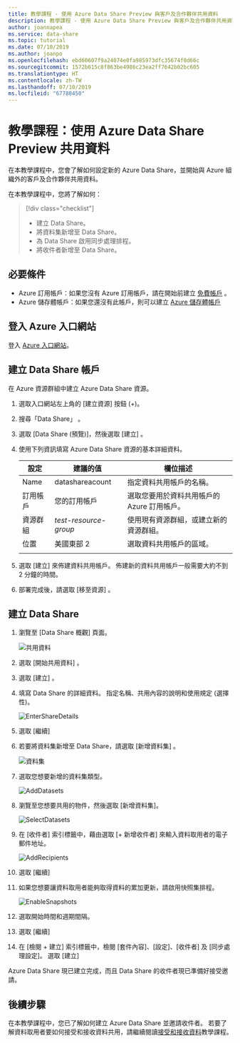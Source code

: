 ```yaml
---
title: 教學課程 - 使用 Azure Data Share Preview 與客戶及合作夥伴共用資料
description: 教學課程 - 使用 Azure Data Share Preview 與客戶及合作夥伴共用資料
author: joannapea
ms.service: data-share
ms.topic: tutorial
ms.date: 07/10/2019
ms.author: joanpo
ms.openlocfilehash: ebd60607f9a24074e0fa985973dfc35674f0d66c
ms.sourcegitcommit: 1572b615c8f863be4986c23ea2ff7642b02bc605
ms.translationtype: HT
ms.contentlocale: zh-TW
ms.lasthandoff: 07/10/2019
ms.locfileid: "67788450"
---
```

# <a name="tutorial-share-your-data-using-azure-data-share-preview"></a>教學課程：使用 Azure Data Share Preview 共用資料

在本教學課程中，您會了解如何設定新的 Azure Data Share，並開始與 Azure 組織外的客戶及合作夥伴共用資料。 

在本教學課程中，您將了解如何：

> [!div class="checklist"]
> * 建立 Data Share。
> * 將資料集新增至 Data Share。
> * 為 Data Share 啟用同步處理排程。 
> * 將收件者新增至 Data Share。 

## <a name="prerequisites"></a>必要條件

* Azure 訂用帳戶：如果您沒有 Azure 訂用帳戶，請在開始前建立 [免費帳戶](https://azure.microsoft.com/free/) 。
* Azure 儲存體帳戶：如果您還沒有此帳戶，則可以建立 [Azure 儲存體帳戶](https://docs.microsoft.com/azure/storage/common/storage-quickstart-create-account)

## <a name="sign-in-to-the-azure-portal"></a>登入 Azure 入口網站

登入 [Azure 入口網站](https://portal.azure.com/)。

## <a name="create-a-data-share-account"></a>建立 Data Share 帳戶

在 Azure 資源群組中建立 Azure Data Share 資源。

1. 選取入口網站左上角的 [建立資源]  按鈕 (+)。

1. 搜尋「Data Share」  。

1. 選取 [Data Share (預覽)]，然後選取 [建立]  。

1. 使用下列資訊填寫 Azure Data Share 資源的基本詳細資料。 

     **設定** | **建議的值** | **欄位描述**
    |---|---|---|
    | Name | datashareacount  | 指定資料共用帳戶的名稱。 |
    | 訂用帳戶 | 您的訂用帳戶 | 選取您要用於資料共用帳戶的 Azure 訂用帳戶。|
    | 資源群組 | *test-resource-group* | 使用現有資源群組，或建立新的資源群組。 |
    | 位置 | 美國東部 2  | 選取資料共用帳戶的區域。
    | | |

1. 選取 [建立]  來佈建資料共用帳戶。 佈建新的資料共用帳戶一般需要大約不到 2 分鐘的時間。 

1. 部署完成後，請選取 [移至資源]  。

## <a name="create-a-data-share"></a>建立 Data Share

1. 瀏覽至 [Data Share 概觀] 頁面。

    ![共用資料](./media/share-receive-data.png "共用資料") 

1. 選取 [開始共用資料]  。

1. 選取 [建立]  。   

1. 填寫 Data Share 的詳細資料。 指定名稱、共用內容的說明和使用規定 (選擇性)。 

    ![EnterShareDetails](./media/enter-share-details.png "輸入共用詳細資料") 

1. 選取 [繼續] 

1. 若要將資料集新增至 Data Share，請選取 [新增資料集]  。 

    ![資料集](./media/datasets.png "資料集")

1. 選取您想要新增的資料集類型。 

    ![AddDatasets](./media/add-datasets.png "新增資料集")    

1. 瀏覽至您想要共用的物件，然後選取 [新增資料集]。 

    ![SelectDatasets](./media/select-datasets.png "選取資料集")    

1. 在 [收件者] 索引標籤中，藉由選取 [+ 新增收件者] 來輸入資料取用者的電子郵件地址。 

    ![AddRecipients](./media/add-recipient.png "新增收件者") 

1. 選取 [繼續] 

1. 如果您想要讓資料取用者能夠取得資料的累加更新，請啟用快照集排程。 

    ![EnableSnapshots](./media/enable-snapshots.png "啟用快照集") 

1. 選取開始時間和週期間隔。 

1. 選取 [繼續] 

1. 在 [檢閱 + 建立] 索引標籤中，檢閱 [套件內容]、[設定]、[收件者] 及 [同步處理設定]。 選取 [建立] 

Azure Data Share 現已建立完成，而且 Data Share 的收件者現已準備好接受邀請。 

## <a name="next-steps"></a>後續步驟

在本教學課程中，您已了解如何建立 Azure Data Share 並邀請收件者。 若要了解資料取用者要如何接受和接收資料共用，請繼續閱讀[接受和接收資料](subscribe-to-data-share.md)教學課程。 